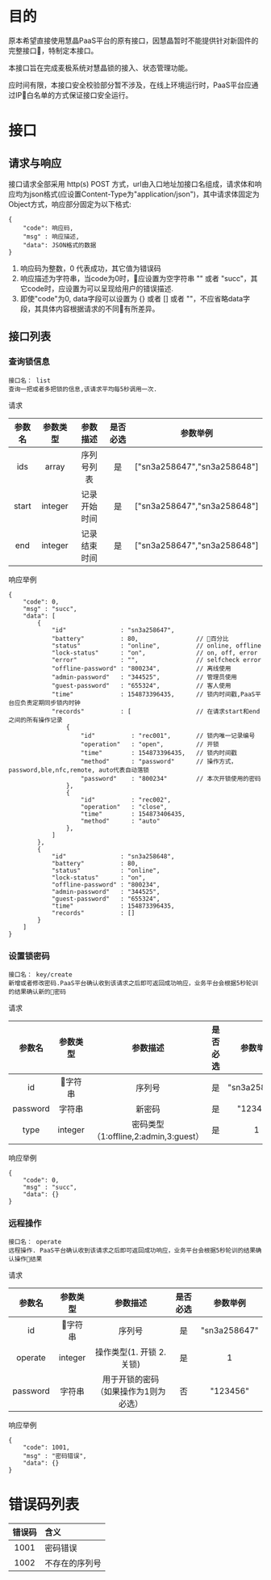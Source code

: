 # 目的

原本希望直接使用慧晶PaaS平台的原有接口，因慧晶暂时不能提供针对新固件的完整接口，特制定本接口。

本接口旨在完成麦极系统对慧晶锁的接入、状态管理功能。

应时间有限，本接口安全校验部分暂不涉及，在线上环境运行时，PaaS平台应通过IP白名单的方式保证接口安全运行。

#  接口

## 请求与响应

接口请求全部采用 http(s) POST 方式，url由入口地址加接口名组成，请求体和响应均为json格式(应设置Content-Type为"application/json")，其中请求体固定为Object方式，响应部分固定为以下格式:
```
{
    "code": 响应码,
    "msg" : 响应描述,
    "data": JSON格式的数据
}
```
1. 响应码为整数，0 代表成功，其它值为错误码
1. 响应描述为字符串，当code为0时，应设置为空字符串 "" 或者 "succ"，其它code时，应设置为可以呈现给用户的错误描述.
1. 即使"code"为0, data字段可以设置为 {} 或者 [] 或者 ""，不应省略data字段，其具体内容根据请求的不同有所差异。

## 接口列表

### 查询锁信息

```
接口名： list
查询一把或者多把锁的信息,该请求平均每5秒调用一次.
```
请求

|参数名|参数类型|参数描述|是否必选|参数举例|
|:---:|:---:|:---:|:---:|:---:|
|ids|array|序列号列表|是|["sn3a258647","sn3a258648"]|
|start|integer|记录开始时间|是|["sn3a258647","sn3a258648"]|
|end|integer|记录结束时间|是|["sn3a258647","sn3a258648"]|

响应举例

```
{
    "code": 0,
    "msg" : "succ",
    "data": [
        {
            "id"               : "sn3a258647",
            "battery"          : 80,                // 百分比
            "status"           : "online",          // online, offline
            "lock-status"      : "on",              // on, off, error
            "error"            : "",                // selfcheck error
            "offline-password" : "800234",          // 离线使用
            "admin-password"   : "344525",          // 管理员使用
            "guest-password"   : "655324",          // 客人使用
            "time"             : 154873396435,      // 锁内时间戳,PaaS平台应负责定期同步锁内时钟
            "records"          : [                  // 在请求start和end之间的所有操作记录
                {
                    "id"          : "rec001",       // 锁内唯一记录编号
                    "operation"   : "open",         // 开锁
                    "time"        : 154873396435,   // 锁内时间戳
                    "method"      : "password"      // 操作方式，password,ble,nfc,remote, auto代表自动落锁
                    "password"    : "800234"        // 本次开锁使用的密码
                },
                {
                    "id"          : "rec002",
                    "operation"   : "close",
                    "time"        : 154873406435,
                    "method"      : "auto" 
                },
            ]
        },
        {
            "id"               : "sn3a258648",
            "battery"          : 80,
            "status"           : "online",
            "lock-status"      : "on",
            "offline-password" : "800234",
            "admin-password"   : "344525",
            "guest-password"   : "655324",
            "time"             : 154873396435,
            "records"          : []
        }
    ]
}
```


### 设置锁密码

```
接口名： key/create
新增或者修改密码.PaaS平台确认收到该请求之后即可返回成功响应，业务平台会根据5秒轮训的结果确认新的密码
```
请求

|参数名|参数类型|参数描述|是否必选|参数举例|
|:---:|:---:|:---:|:---:|:---:|
|id|字符串|序列号|是|"sn3a258647"|
|password|字符串|新密码|是|"123456"|
|type|integer|密码类型（1:offline,2:admin,3:guest）|是|1|

响应举例

```
{
    "code": 0,
    "msg" : "succ",
    "data": {}
}
```

### 远程操作

```
接口名： operate
远程操作. PaaS平台确认收到该请求之后即可返回成功响应，业务平台会根据5秒轮训的结果确认操作结果
```
请求

|参数名|参数类型|参数描述|是否必选|参数举例|
|:---:|:---:|:---:|:---:|:---:|
|id|字符串|序列号|是|"sn3a258647"|
|operate|integer|操作类型(1. 开锁 2.关锁)|是|1|
|password|字符串|用于开锁的密码（如果操作为1则为必选）|否|"123456"|

响应举例

```
{
    "code": 1001,
    "msg" : "密码错误",
    "data": {}
}
```

# 错误码列表

|错误码|含义|
|:---:|:---|
|1001|密码错误|
|1002|不存在的序列号|

